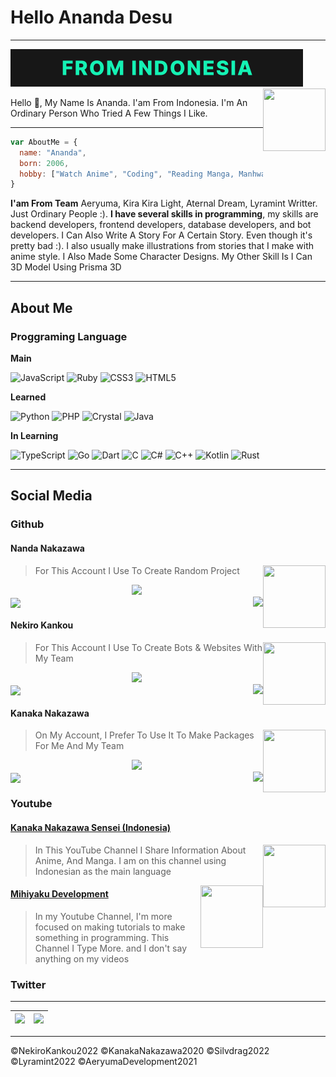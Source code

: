 # Hello Ananda Desu

-------------------

<img src="https://raw.githubusercontent.com/NandaNakazawa/NandaNakazawa/main/assets/standard.gif">

<img align="right" width="100" height="100" src="https://avatars.githubusercontent.com/NandaNakazawa">

Hello 👋, My Name Is Ananda. I'am From Indonesia. I'm An Ordinary Person Who Tried A Few Things I Like.

-------------------

```js
var AboutMe = {
  name: "Ananda",
  born: 2006,
  hobby: ["Watch Anime", "Coding", "Reading Manga, Manhwa and Manhua", "Writing story", "Creating 3D Models"]
}
```

**I'am From Team** Aeryuma, Kira Kira Light, Aternal Dream, Lyramint Writter. Just Ordinary People :). **I have several skills in programming**, my skills are backend developers, frontend developers, database developers, and bot developers. I Can Also Write A Story For A Certain Story. Even though it's pretty bad :). I also usually make illustrations from stories that I make with anime style. I Also Made Some Character Designs. My Other Skill Is I Can 3D Model Using Prisma 3D

------------

## About Me

### Proggraming Language

**Main**

![JavaScript](https://img.shields.io/badge/javascript-%23323330.svg?style=for-the-badge&logo=javascript&logoColor=%23F7DF1E)
![Ruby](https://img.shields.io/badge/ruby-%23CC342D.svg?style=for-the-badge&logo=ruby&logoColor=white)
![CSS3](https://img.shields.io/badge/css3-%231572B6.svg?style=for-the-badge&logo=css3&logoColor=white)
![HTML5](https://img.shields.io/badge/html5-%23E34F26.svg?style=for-the-badge&logo=html5&logoColor=white)


**Learned**

![Python](https://img.shields.io/badge/python-3670A0?style=for-the-badge&logo=python&logoColor=ffdd54)
![PHP](https://img.shields.io/badge/php-%23777BB4.svg?style=for-the-badge&logo=php&logoColor=white)
![Crystal](https://img.shields.io/badge/crystal-%23000000.svg?style=for-the-badge&logo=crystal&logoColor=white)
![Java](https://img.shields.io/badge/java-%23ED8B00.svg?style=for-the-badge&logo=java&logoColor=white)

**In Learning**

![TypeScript](https://img.shields.io/badge/typescript-%23007ACC.svg?style=for-the-badge&logo=typescript&logoColor=white)
![Go](https://img.shields.io/badge/go-%2300ADD8.svg?style=for-the-badge&logo=go&logoColor=white)
![Dart](https://img.shields.io/badge/dart-%230175C2.svg?style=for-the-badge&logo=dart&logoColor=white)
![C](https://img.shields.io/badge/c-%2300599C.svg?style=for-the-badge&logo=c&logoColor=white)
![C#](https://img.shields.io/badge/c%23-%23239120.svg?style=for-the-badge&logo=c-sharp&logoColor=white)
![C++](https://img.shields.io/badge/c++-%2300599C.svg?style=for-the-badge&logo=c%2B%2B&logoColor=white)
![Kotlin](https://img.shields.io/badge/kotlin-%230095D5.svg?style=for-the-badge&logo=kotlin&logoColor=white)
![Rust](https://img.shields.io/badge/rust-%23000000.svg?style=for-the-badge&logo=rust&logoColor=white)

------------

## Social Media

### Github

#### Nanda Nakazawa

<img align="right" width="100" height="100" src="https://avatars.githubusercontent.com/NandaNakazawa">

> For This Account I Use To Create Random Project

<div align="center"><img src="https://github-profile-trophy.vercel.app/?username=NandaNakazawa&theme=dracula&count_private=true"></div>
<img align="right" src="https://github-readme-stats.vercel.app/api/top-langs/?username=NandaNakazawa&theme=tokyonight&hide=batchfile&langs_count=10">
<img align="center" src="https://github-readme-stats.vercel.app/api?username=NandaNakazawa&bg_color=30,000428,004e92&title_color=fff&text_color=fff">

#### Nekiro Kankou

<img align="right" width="100" height="100" src="https://avatars.githubusercontent.com/NekiroKankou">

> For This Account I Use To Create Bots & Websites With My Team

<div align="center"><img src="https://github-profile-trophy.vercel.app/?username=NekiroKankou&theme=dracula&count_private=true"></div>
<img align="right" src="https://github-readme-stats.vercel.app/api/top-langs/?username=NekiroKankou&theme=tokyonight&hide=batchfile&langs_count=10">
<img align="center" src="https://github-readme-stats.vercel.app/api?username=NekiroKankou&bg_color=30,000428,004e92&title_color=fff&text_color=fff">

#### Kanaka Nakazawa

<img align="right" width="100" height="100" src="https://avatars.githubusercontent.com/KanakaNakazawa">

> On My Account, I Prefer To Use It To Make Packages For Me And My Team

<div align="center"><img src="https://github-profile-trophy.vercel.app/?username=KanakaNakazawa&theme=dracula&count_private=true"></div>
<img align="right" src="https://github-readme-stats.vercel.app/api/top-langs/?username=KanakaNakazawa&theme=tokyonight&hide=batchfile&langs_count=10">
<img align="center" src="https://github-readme-stats.vercel.app/api?username=KanakaNakazawa&bg_color=30,000428,004e92&title_color=fff&text_color=fff">

### Youtube

#### [Kanaka Nakazawa Sensei (Indonesia)](https://youtube.com/c/KanakaNakazawaSensei)

<img align="right" width="100" height="100" src="https://yt3.ggpht.com/_feymCNPo1ts-KzNRoz6RI4ldM_wbo1SKeA1KT8zz0cppvbixHjmCixs6tkt1-WuIitboC7E=s900-c-k-c0x00ffffff-no-rj">

> In This YouTube Channel I Share Information About Anime, And Manga. I am on this channel using Indonesian as the main language

<img align="right" width="100" height="100" src="https://yt3.ggpht.com/7uh508voLMOGzyvx3x5NG-fWiJzkttu1ZSXvyAzHW16ZN7f5yVfgT1XkDSnRXgQJDixpHfw5OQ=s900-c-k-c0x00ffffff-no-rj">

#### [Mihiyaku Development](https://youtube.com)

> In my Youtube Channel, I'm more focused on making tutorials to make something in programming. This Channel I Type More. and I don't say anything on my videos

### Twitter

----------------
| <img src="https://pbs.twimg.com/profile_images/1547849259810459650/TK2jH3Rg_400x400.jpg"> | <img src="https://pbs.twimg.com/profile_images/1421850729422065664/17xSZzj7_400x400.jpg"> |
|----------------|------------|

------------

©NekiroKankou2022 ©KanakaNakazawa2020 ©Silvdrag2022 ©Lyramint2022 ©AeryumaDevelopment2021
